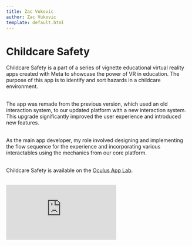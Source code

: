 ```yaml
---
title: Zac Vukovic
author: Zac Vukovic
template: default.html
---
```


# Childcare Safety

Childcare Safety is a part of a series of vignette educational virtual reality apps created with Meta to showcase the power of VR in education. The purpose of this app is to identify and sort hazards in a childcare environment.<br /><br />

The app was remade from the previous version, which used an old interaction system, to our updated platform with a new interaction system. This upgrade significantly improved the user experience and introduced new features.<br /><br />

As the main app developer, my role involved designing and implementing the flow sequence for the experience and incorporating various interactables using the mechanics from our core platform.<br /><br />

Childcare Safety is available on the <a href="https://www.oculus.com/experiences/quest/5181967315251271/" target="_blank" rel="noopener noreferrer">Oculus App Lab</a>.<br /><br />

<div class="iframe-container">
    <iframe class="responsive-iframe" src="https://www.youtube.com/embed/imWYFPDz7dI" title="YouTube video player" frameborder="0" allow="accelerometer; autoplay; clipboard-write; encrypted-media; gyroscope; picture-in-picture; web-share" allowfullscreen></iframe>
</div>
